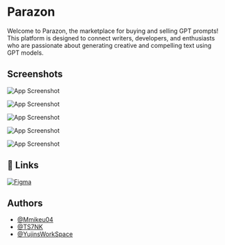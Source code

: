 
# Parazon

Welcome to Parazon, the marketplace for buying and selling GPT prompts! This platform is designed to connect writers, developers, and enthusiasts who are passionate about generating creative and compelling text using GPT models.
<br>

## Screenshots

![App Screenshot](https://blogger.googleusercontent.com/img/b/R29vZ2xl/AVvXsEj1PaqDgAl3zCRX8rc1PiReZ7slp-tbxia4T_P8xLH6BCYwdNgdv8WuHryrscO9X-uTWJB_6cHmyyPwC8CBxe6Cz3ZGOlXALFNpYQ_Z3Jj4nyDX1csGFoE9xM3ACDR1oSZO2P3FjLjnC-uM7gbycZnLAzRtIwSzEhY-FDaTmQ9oBSV3atoGmr5nGf8QCMY/w640-h322/Screenshot%202023-07-12%20at%204.19.13%20PM.png)

![App Screenshot](https://blogger.googleusercontent.com/img/b/R29vZ2xl/AVvXsEj5qgcI49WrmBcVECUsA5qtKQTs2iEZs1P2MiqSSV9AfE24QTrRMwKRFfRhPC6TTBgNl3rpI2oYJKoWJeADE-bzbDYn7pGWQjZU3L6JDF2RQwyhxRvvfDOv3OHhFh7tM6M73lGJSwaNfTnYrOrqbBNy2mLd5tkvUvSaNrFvw_Mb9SToUTLkHGz5t61bW44/w640-h638/Screenshot%202023-07-12%20at%204.19.57%20PM.png)

![App Screenshot](https://blogger.googleusercontent.com/img/b/R29vZ2xl/AVvXsEhAMRZCOuUCJFqFoZtxh4BQc0SxA_4CsOF4L8mzqRBLqcIk8Ebd-vfcWJP8buJ-IOT3OUroT0oGHiMPgmDXTVcsM0hVvI6DKCJZpxDOvqUVKCW-S9zcdS0mMuSnPVe-DI6vcOMUq5SJu1DSXbblj99hhIQ-ILmgjc-4hIqnlCRi2nzPsqSsDISvOt5pBZg/w640-h592/Screenshot%202023-07-12%20at%204.20.14%20PM.png)

![App Screenshot](https://blogger.googleusercontent.com/img/b/R29vZ2xl/AVvXsEiQCWZ8r779Y64KcG874eQehWjFUM5O1r2mNC5FIZKcXA7Z428iA-gyClBBz003Muwz-OYpVSKErFluv9xMgUUoV-6QGZ83aClvfGUNi2bFUv1cZCbXfHw-HBurBn3DL7tUK4iFvBGPKJ7jiAQpBNyy6snIHexsGTMmeCqWTxRWx9VySbUyYer-EeVzMGo/w578-h703/Screenshot%202023-07-12%20at%204.20.48%20PM.png)

![App Screenshot](https://blogger.googleusercontent.com/img/b/R29vZ2xl/AVvXsEgOSqhWZYXpdXT06vbLN6uc4_121S9KYjRnJazr0pKn6hTFj2nEBYARTufTk-rKTesIhTiHMSj5Gn38jfDlhYK6o3n9P6B4ArFlxh2u-qBwFCk4XvkFKI8AEQsvlZNhQq-UIlYz6g-ozfYXTZ4QmuYWSHMo4yPJ4aukcWns-jXxQJPXiYGw0m6mNr2MbLM/w640-h506/Screenshot%202023-07-12%20at%204.32.08%20PM.png)


## 🔗 Links
[![Figma](https://blogger.googleusercontent.com/img/b/R29vZ2xl/AVvXsEhnaOuADmLQ8zodfJYrsK3iVH6MCcDfR1f2thqofIlV4OVI7877Gc0_8fN_qBMqupYiOc2SoL09RkVCqY-fPub0BZpIsM6k3xydFTiEXjmHN7Yh_suychLGsRpLAzaLaXkbwlPWj5rwKWMQRqhIM4SX2rMbrjIHGtb9u3V0nA52J45S-A09Pf1Pt-nDbZM/s1600/Screenshot%202023-07-12%20at%205.04.39%20PM.png)](https://www.figma.com/file/cQioo4pUpJ2xPTcOHZRuU2/Prompt-Marketplace_Simplified?type=design&node-id=0%3A1&mode=dev)


## Authors

- [@Mmikeu04](https://github.com/mikeu04)
- [@TS7NK](https://github.com/TS7NK)
- [@YujinsWorkSpace](https://github.com/YujinsWorkSpace)




